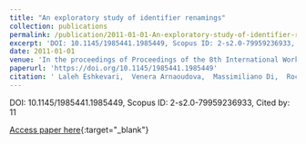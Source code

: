 ```yaml
---
title: "An exploratory study of identifier renamings"
collection: publications
permalink: /publication/2011-01-01-An-exploratory-study-of-identifier-renamings
excerpt: 'DOI: 10.1145/1985441.1985449, Scopus ID: 2-s2.0-79959236933, Cited by: 11'
date: 2011-01-01
venue: 'In the proceedings of Proceedings of the 8th International Working Conference on Mining Software Repositories, MSR 2011 (Co-located with ICSE), Waikiki, Honolulu, HI, USA, May 21-28, 2011, Proceedings'
paperurl: 'https://doi.org/10.1145/1985441.1985449'
citation: ' Laleh Eshkevari,  Venera Arnaoudova,  Massimiliano Di,  Rocco Oliveto,  Yann-Ga&quot;el Gu&apos;eh&apos;eneuc,  Giuliano Antoniol, &quot;An exploratory study of identifier renamings.&quot; In the proceedings of Proceedings of the 8th International Working Conference on Mining Software Repositories, MSR 2011 (Co-located with ICSE), Waikiki, Honolulu, HI, USA, May 21-28, 2011, Proceedings, 2011.'
---
```

DOI: 10.1145/1985441.1985449, Scopus ID: 2-s2.0-79959236933, Cited by: 11

[Access paper here](https://doi.org/10.1145/1985441.1985449){:target="_blank"}
